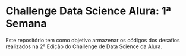# Challenge Data Science Alura: 1ª Semana

Este repositório tem como objetivo armazenar os códigos dos desafios realizados na 2ª Edição do Challenge de Data Science da Alura.
